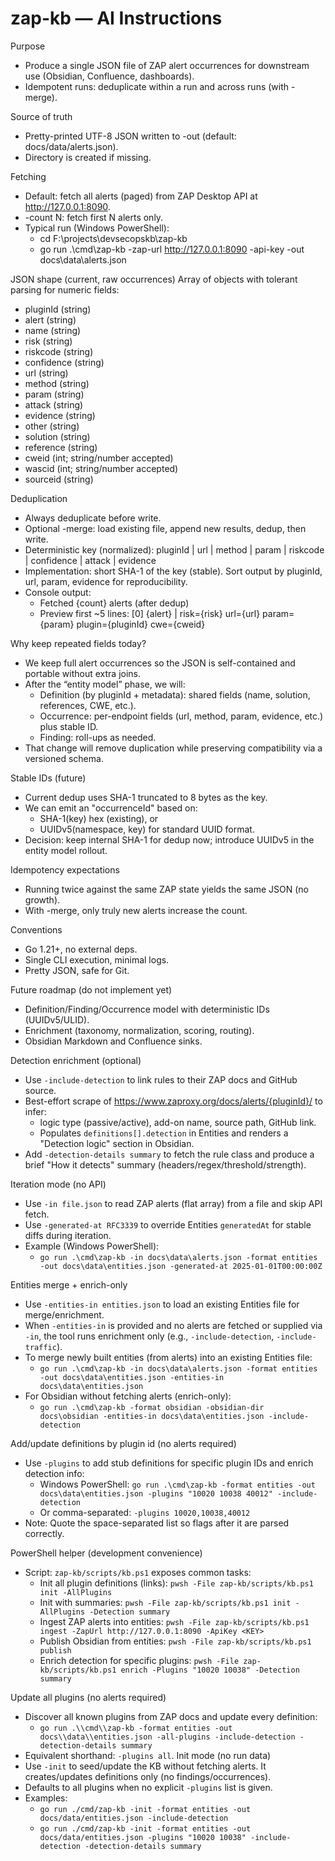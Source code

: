 # zap-kb — AI Instructions

Purpose
- Produce a single JSON file of ZAP alert occurrences for downstream use (Obsidian, Confluence, dashboards).
- Idempotent runs: deduplicate within a run and across runs (with -merge).

Source of truth
- Pretty-printed UTF-8 JSON written to -out (default: docs/data/alerts.json).
- Directory is created if missing.

Fetching
- Default: fetch all alerts (paged) from ZAP Desktop API at http://127.0.0.1:8090.
- -count N: fetch first N alerts only.
- Typical run (Windows PowerShell):
  - cd F:\projects\devsecopskb\zap-kb
  - go run .\cmd\zap-kb -zap-url http://127.0.0.1:8090 -api-key <KEY> -out docs\data\alerts.json

JSON shape (current, raw occurrences)
Array of objects with tolerant parsing for numeric fields:
- pluginId (string)
- alert (string)
- name (string)
- risk (string)
- riskcode (string)
- confidence (string)
- url (string)
- method (string)
- param (string)
- attack (string)
- evidence (string)
- other (string)
- solution (string)
- reference (string)
- cweid (int; string/number accepted)
- wascid (int; string/number accepted)
- sourceid (string)

Deduplication
- Always deduplicate before write.
- Optional -merge: load existing file, append new results, dedup, then write.
- Deterministic key (normalized):
  pluginId | url | method | param | riskcode | confidence | attack | evidence
- Implementation: short SHA-1 of the key (stable). Sort output by pluginId, url, param, evidence for reproducibility.
- Console output:
  - Fetched {count} alerts (after dedup)
  - Preview first ~5 lines:
    [0] {alert} | risk={risk} url={url} param={param} plugin={pluginId} cwe={cweid}

Why keep repeated fields today?
- We keep full alert occurrences so the JSON is self-contained and portable without extra joins.
- After the “entity model” phase, we will:
  - Definition (by pluginId + metadata): shared fields (name, solution, references, CWE, etc.).
  - Occurrence: per-endpoint fields (url, method, param, evidence, etc.) plus stable ID.
  - Finding: roll-ups as needed.
- That change will remove duplication while preserving compatibility via a versioned schema.

Stable IDs (future)
- Current dedup uses SHA-1 truncated to 8 bytes as the key.
- We can emit an "occurrenceId" based on:
  - SHA-1(key) hex (existing), or
  - UUIDv5(namespace, key) for standard UUID format.
- Decision: keep internal SHA-1 for dedup now; introduce UUIDv5 in the entity model rollout.

Idempotency expectations
- Running twice against the same ZAP state yields the same JSON (no growth).
- With -merge, only truly new alerts increase the count.

Conventions
- Go 1.21+, no external deps.
- Single CLI execution, minimal logs.
- Pretty JSON, safe for Git.

Future roadmap (do not implement yet)
- Definition/Finding/Occurrence model with deterministic IDs (UUIDv5/ULID).
- Enrichment (taxonomy, normalization, scoring, routing).
- Obsidian Markdown and Confluence sinks.

Detection enrichment (optional)
- Use `-include-detection` to link rules to their ZAP docs and GitHub source.
- Best-effort scrape of https://www.zaproxy.org/docs/alerts/{pluginId}/ to infer:
  - logic type (passive/active), add-on name, source path, GitHub link.
  - Populates `definitions[].detection` in Entities and renders a "Detection logic" section in Obsidian.
 - Add `-detection-details summary` to fetch the rule class and produce a brief "How it detects" summary (headers/regex/threshold/strength).

Iteration mode (no API)
- Use `-in file.json` to read ZAP alerts (flat array) from a file and skip API fetch.
- Use `-generated-at RFC3339` to override Entities `generatedAt` for stable diffs during iteration.
- Example (Windows PowerShell):
  - `go run .\cmd\zap-kb -in docs\data\alerts.json -format entities -out docs\data\entities.json -generated-at 2025-01-01T00:00:00Z`

Entities merge + enrich-only
- Use `-entities-in entities.json` to load an existing Entities file for merge/enrichment.
- When `-entities-in` is provided and no alerts are fetched or supplied via `-in`, the tool runs enrichment only (e.g., `-include-detection`, `-include-traffic`).
- To merge newly built entities (from alerts) into an existing Entities file: 
  - `go run .\cmd\zap-kb -in docs\data\alerts.json -format entities -out docs\data\entities.json -entities-in docs\data\entities.json`
- For Obsidian without fetching alerts (enrich-only):
  - `go run .\cmd\zap-kb -format obsidian -obsidian-dir docs\obsidian -entities-in docs\data\entities.json -include-detection`

Add/update definitions by plugin id (no alerts required)
- Use `-plugins` to add stub definitions for specific plugin IDs and enrich detection info:
  - Windows PowerShell: `go run .\cmd\zap-kb -format entities -out docs\data\entities.json -plugins "10020 10038 40012" -include-detection`
  - Or comma-separated: `-plugins 10020,10038,40012`
- Note: Quote the space-separated list so flags after it are parsed correctly.

PowerShell helper (development convenience)
- Script: `zap-kb/scripts/kb.ps1` exposes common tasks:
  - Init all plugin definitions (links): `pwsh -File zap-kb/scripts/kb.ps1 init -AllPlugins`
  - Init with summaries: `pwsh -File zap-kb/scripts/kb.ps1 init -AllPlugins -Detection summary`
  - Ingest ZAP alerts into entities: `pwsh -File zap-kb/scripts/kb.ps1 ingest -ZapUrl http://127.0.0.1:8090 -ApiKey <KEY>`
  - Publish Obsidian from entities: `pwsh -File zap-kb/scripts/kb.ps1 publish`
  - Enrich detection for specific plugins: `pwsh -File zap-kb/scripts/kb.ps1 enrich -Plugins "10020 10038" -Detection summary`

Update all plugins (no alerts required)
- Discover all known plugins from ZAP docs and update every definition:
  - `go run .\\cmd\\zap-kb -format entities -out docs\\data\\entities.json -all-plugins -include-detection -detection-details summary`
- Equivalent shorthand: `-plugins all`.
Init mode (no run data)
- Use `-init` to seed/update the KB without fetching alerts. It creates/updates definitions only (no findings/occurrences).
- Defaults to all plugins when no explicit `-plugins` list is given.
- Examples:
  - `go run ./cmd/zap-kb -init -format entities -out docs/data/entities.json -include-detection`
  - `go run ./cmd/zap-kb -init -format entities -out docs/data/entities.json -plugins "10020 10038" -include-detection -detection-details summary`
